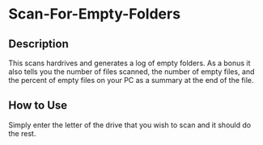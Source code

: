 # Scan-For-Empty-Folders

<h2>Description</h2>
This scans hardrives and generates a log of empty folders. 
As a bonus it also tells you the number of files scanned, the number of empty files, and the percent of empty files on your PC as a summary at the end of the file.

<h2>How to Use</h2>
Simply enter the letter of the drive that you wish to scan and it should do the rest.

